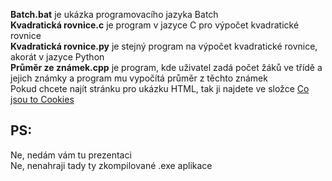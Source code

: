 **Batch.bat** je ukázka programovacího jazyka Batch<br>
**Kvadratická rovnice.c** je program v jazyce C pro výpočet kvadratické rovnice<br>
**Kvadratická rovnice.py** je stejný program na výpočet kvadratické rovnice, akorát v jazyce Python<br>
**Průměr ze známek.cpp** je program, kde uživatel zadá počet žáků ve třídě a jejich známky a program mu vypočítá průměr z těchto známek<br>
Pokud chcete najít stránku pro ukázku HTML, tak ji najdete ve složce [Co jsou to Cookies](https://github.com/Grizlikk/GrizlikYT/tree/noice/Videa/Co%20jsou%20to%20cookies)

## PS:

Ne, nedám vám tu prezentaci<br>
Ne, nenahraji tady ty zkompilované .exe aplikace